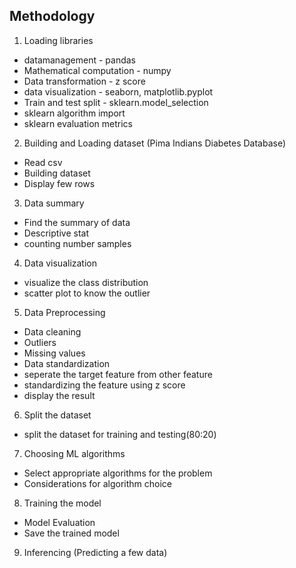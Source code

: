 ## Methodology

1. Loading libraries

- datamanagement - pandas
- Mathematical computation - numpy
- Data transformation - z score
- data visualization - seaborn, matplotlib.pyplot
- Train and test split - sklearn.model_selection
- sklearn algorithm import
- sklearn evaluation metrics

2. Building and Loading dataset (Pima Indians Diabetes Database)

- Read csv
- Building dataset
- Display few rows

3. Data summary

- Find the summary of data
- Descriptive stat
- counting number samples

4. Data visualization

- visualize the class distribution
- scatter plot to know the outlier

5. Data Preprocessing

- Data cleaning
- Outliers
- Missing values
- Data standardization
- seperate the target feature from other feature
- standardizing the feature using z score
- display the result

6. Split the dataset

- split the dataset for training and testing(80:20)

7. Choosing ML algorithms

- Select appropriate algorithms for the problem
- Considerations for algorithm choice

8. Training the model

- Model Evaluation
- Save the trained model

9. Inferencing (Predicting a few data)
